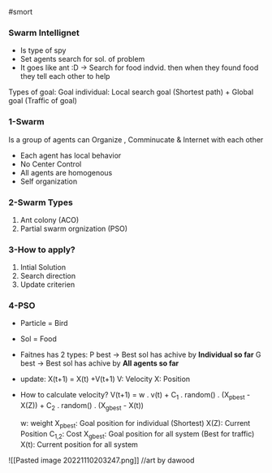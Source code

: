 #smort
### Swarm Intellignet
- Is type of spy
- Set agents search for sol. of problem
- It goes like ant :D -> Search for food indvid.  then when they found food they tell each other to help

Types of goal: 
	Goal individual: Local search goal (Shortest path) + Global goal (Traffic of goal)

### 1-Swarm 
Is a group of agents can Organize , Comminucate & Internet with each other
- Each agent has local behavior
- No Center Control
- All agents are homogenous
- Self organization

### 2-Swarm Types
1. Ant colony (ACO)
2. Partial swarm orgnization (PSO) 

### 3-How to apply?
1. Intial Solution
2. Search direction
3. Update criterien

### 4-PSO
- Particle = Bird
- Sol =  Food

- Faitnes has 2 types:
	P best -> Best sol has achive by **Individual so far**
	G best -> Best sol has achive by **All agents so far**  

- update: X(t+1) = X(t) +V(t+1)
	V: Velocity
	X: Position

- How to calculate velocity?
	V(t+1) = w . v(t) + C<sub>1</sub> . random() . (X<sub>pbest</sub> - X(Z)) + C<sub>2</sub> . random() . (X<sub>gbest</sub> - X(t))
	 
	w: weight
	X<sub>pbest</sub>: Goal position for individual (Shortest) 
	X(Z): Current Position
	C<sub>1,2</sub>: Cost
	X<sub>gbest</sub>: Goal position for all system (Best for traffic)
	X(t): Current position for all system

![[Pasted image 20221110203247.png]]
//art by dawood